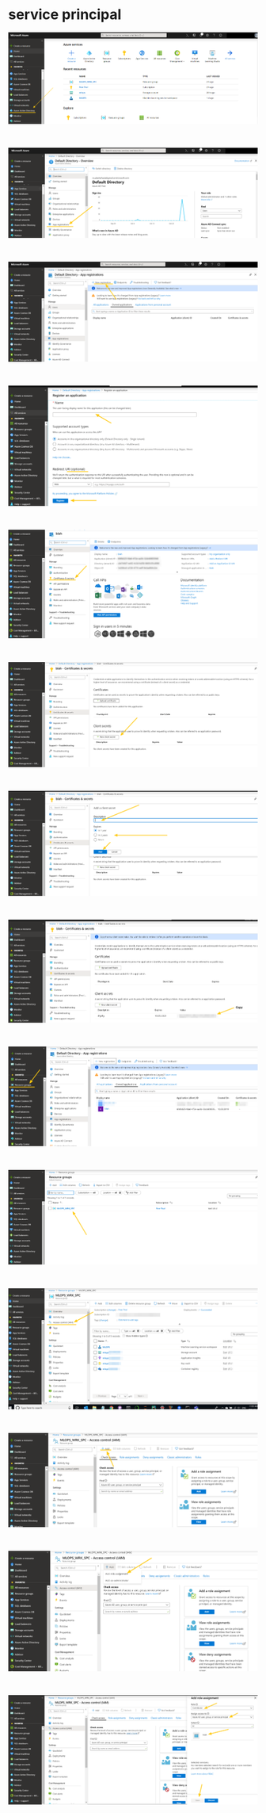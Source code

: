 
# service principal
 
<p align='justify'>
<img src='./images/1.png'></img>
</p>
<br>
<p align='justify'>
<img src='./images/2.png'></img>
</p>
<br>
<p align='justify'>
<img src='./images/3.png'></img>
</p>
<br>
<p align='justify'>
<img src='./images/4.png'></img>
</p>
<br>
<p align='justify'>
<img src='./images/5.png'></img>
</p>
<br>
<p align='justify'>
<img src='./images/6.png'></img>
</p>
<br>
<p align='justify'>
<img src='./images/7.png'></img>
</p>
<br>
<p align='justify'>
<img src='./images/8.png'></img>
</p>
<br>
<p align='justify'>
<img src='./images/9.png'></img>
</p>
<br>
<p align='justify'>
<img src='./images/10.png'></img>
</p>
<br>
<p align='justify'>
<img src='./images/11.png'></img>
</p>
<br>
<p align='justify'>
<img src='./images/12.png'></img>
</p>
<br>
<p align='justify'>
<img src='./images/13.png'></img>
</p>
<br>
<p align='justify'>
<img src='./images/14.png'></img>
</p>

